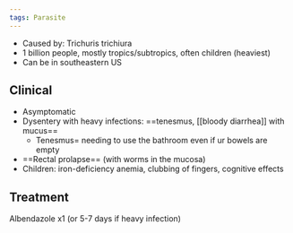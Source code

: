```yaml
---
tags: Parasite
---
```

- Caused by: Trichuris trichiura
- 1 billion people, mostly tropics/subtropics, often children (heaviest)
- Can be in southeastern US

## Clinical 
- Asymptomatic
- Dysentery with heavy infections: ==tenesmus, [[bloody diarrhea]] with mucus== 
	- Tenesmus= needing to use the bathroom even if ur bowels are empty
- ==Rectal prolapse== (with worms in the mucosa)
- Children: iron-deficiency anemia, clubbing of fingers, cognitive effects


## Treatment 
Albendazole x1 (or 5-7 days if heavy infection)
